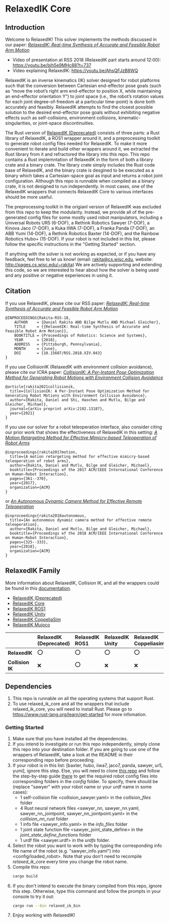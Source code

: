 # RelaxedIK Core

## Introduction

Welcome to RelaxedIK! This solver implements the methods discussed in our paper: [*RelaxedIK: Real-time Synthesis of Accurate and Feasible Robot Arm Motion*](http://www.roboticsproceedings.org/rss14/p43.html)

- Video of presentation at RSS 2018 (RelaxedIK part starts around 12:00): https://youtu.be/bih5e9MHc88?t=737
- Video explaining RelaxedIK: https://youtu.be/AhsQFJzB8WQ

RelaxedIK is an inverse kinematics (IK) solver designed for robot platforms such that the conversion between Cartesian end-effector pose goals (such as “move the robot’s right arm end-effector to position X, while maintaining an end-effector orientation Y”) to joint space (i.e., the robot’s rotation values for each joint degree-of-freedom at a particular time-point) is done both accurately and feasibly. RelaxedIK attempts to find the closest possible solution to the desired end-effector pose goals without exhibiting negative effects such as self-collisions, environment collisions, kinematic-singularities, or joint-space discontinuities.

The Rust version of [RelaxedIK (Deprecated)](https://github.com/uwgraphics/relaxed_ik/tree/dev) consists of three parts: a Rust library of RelaxedIK, a ROS1 wrapper around it, and a preprocessing toolkit to generate robot config files needed for RelaxedIK. To make it more convenient to iterate and build other wrappers around it, we extracted the Rust library from it and refractored the library into this repo. This repo contains a Rust implemntation of RelaxedIK in the form of both a library crate and a binary crate. The library crate simply includes the Rust code base of RelaxedIK, and the binary crate is desgined to be executed as a binary which takes a Cartesian-space goal as input and returns a robot joint configuration. Although this repo is runnable when compiled as a binary crate, it is not designed to run independently. In most cases, one of the RelaxedIK wrappers that connects RelaxedIK Core to various interfaces should be more useful.

The preprocessing toolkit in the origianl version of RelaxedIK was excluded from this repo to keep the modularity. Instead, we provide all of the pre-generated config files for some mostly used robot manipulators, including a Universal Robots UR5 (6-DOF), a Rethink Robotics Sawyer (7-DOF), a Kinova Jaco (7-DOF), a Kuka IIWA (7-DOF), a Franka Panda (7-DOF), an ABB Yumi (14-DOF), a Rethink Robotics Baxter (14-DOF), and the Rainbow Robotics Hubo+ (15-DOF). If your robot is not included in this list, please follow the specific instructions in the "Getting Started" section.

If anything with the solver is not working as expected, or if you have any feedback, feel free to let us know! (email: rakita@cs.wisc.edu, website: http://pages.cs.wisc.edu/~rakita) We are actively supporting and extending this code, so we are interested to hear about how the solver is being used and any positive or negative experiences in using it.

## Citation

If you use RelaxedIK, please cite our RSS paper: [*RelaxedIK: Real-time Synthesis of Accurate and Feasible Robot Arm Motion*](http://www.roboticsproceedings.org/rss14/p43.html)
```
@INPROCEEDINGS{Rakita-RSS-18, 
    AUTHOR    = {Daniel Rakita AND Bilge Mutlu AND Michael Gleicher}, 
    TITLE     = {{RelaxedIK: Real-time Synthesis of Accurate and Feasible Robot Arm Motion}}, 
    BOOKTITLE = {Proceedings of Robotics: Science and Systems}, 
    YEAR      = {2018}, 
    ADDRESS   = {Pittsburgh, Pennsylvania}, 
    MONTH     = {June}, 
    DOI       = {10.15607/RSS.2018.XIV.043} 
}
```

If you use CollisionIK (RelaxedIK with environment collision avoidance), please cite our ICRA paper: [*CollisionIK: A Per-Instant Pose Optimization Method for Generating Robot Motions with Environment Collision Avoidance*](https://arxiv.org/abs/2102.13187)
```
@article{rakita2021collisionik,
  title={CollisionIK: A Per-Instant Pose Optimization Method for Generating Robot Motions with Environment Collision Avoidance},
  author={Rakita, Daniel and Shi, Haochen and Mutlu, Bilge and Gleicher, Michael},
  journal={arXiv preprint arXiv:2102.13187},
  year={2021}
}
```

If you use our solver for a robot teleoperation interface, also consider citing our prior work that shows the effectiveness of RelaxedIK in this setting: [*A Motion Retargeting Method for Effective Mimicry-based Teleoperation of Robot Arms*](https://dl.acm.org/citation.cfm?id=3020254)
```
@inproceedings{rakita2017motion,
  title={A motion retargeting method for effective mimicry-based teleoperation of robot arms},
  author={Rakita, Daniel and Mutlu, Bilge and Gleicher, Michael},
  booktitle={Proceedings of the 2017 ACM/IEEE International Conference on Human-Robot Interaction},
  pages={361--370},
  year={2017},
  organization={ACM}
}
```

or [*An Autonomous Dynamic Camera Method for Effective Remote Teleoperation*](https://dl.acm.org/citation.cfm?id=3171221.3171279)
```
@inproceedings{rakita2018autonomous,
  title={An autonomous dynamic camera method for effective remote teleoperation},
  author={Rakita, Daniel and Mutlu, Bilge and Gleicher, Michael},
  booktitle={Proceedings of the 2018 ACM/IEEE International Conference on Human-Robot Interaction},
  pages={325--333},
  year={2018},
  organization={ACM}
}
```

## RelaxedIK Family

More information about RelaxedIK, Collision IK, and all the wrappers could be found in this [documentation](https://uwgraphics.github.io/relaxed_ik_core/).

- [RelaxedIK (Deprecated)](https://github.com/uwgraphics/relaxed_ik/tree/dev)
- [RelaxedIK Core](https://github.com/uwgraphics/relaxed_ik_core)
- [RelaxedIK ROS1](https://github.com/uwgraphics/relaxed_ik_ros1)
- [RelaxedIK Unity](https://github.com/uwgraphics/relaxed_ik_unity)
- [RelaxedIK CoppeliaSim](https://github.com/uwgraphics/relaxed_ik_coppeliasim)
- [RelaxedIK Mujoco](https://github.com/uwgraphics/relaxed_ik_mujoco)

||**RelaxedIK (Deprecated)**|**RelaxedIK ROS1**|**RelaxedIK Unity**|**RelaxedIK Coppeliasim**|**RelaxedIK Mujoco**|  
|:------|:-----|:-----|:-----|:-----|:-----| 
|**RelaxedIK**|:o:|:o:|:o:|:o:|:o:|  
|**Collision IK**|:x:|:o:|:x:|:x:|:x:|  

## Dependencies

1. This repo is runnable on all the operating systems that support Rust.
1. To use relaxed_ik_core and all the wrappers that include relaxed_ik_core, you will need to install Rust. Please go to https://www.rust-lang.org/learn/get-started for more infomation.

### Getting Started

1. Make sure that you have installed all the dependencies.
1. If you intend to investigate or run this repo independently, simply clone this repo into your destination folder. If you are going to use one of the wrappers of RelaxedIK, take a look at the README in their corresponding repo before proceeding. 
1. If your robot is in this list: [baxter, hubo, iiwa7, jaco7, panda, sawyer, ur5, yumi], ignore this step. Else, you will need to clone [this repo](https://github.com/uwgraphics/relaxed_ik) and follow the step-by-step guide [there](https://github.com/uwgraphics/relaxed_ik/blob/dev/src/start_here.py) to get the required robot config files into corresponding folders in the *config* folder. To specify, there should be (replace "sawyer" with your robot name or your urdf name in some cases):
    - 1 self-collision file <collision_sawyer.yaml> in the *collision_files* folder
    - 4 Rust neural network files <sawyer_nn, sawyer_nn.yaml, sawyer_nn_jointpoint, sawyer_nn_jointpoint.yaml> in the *collision_nn_rust* folder
    - 1 info file <sawyer_info.yaml> in the *info_files* folder
    - 1 joint state function file <sawyer_joint_state_define> in the *joint_state_define_functions* folder
    - 1 urdf file <sawyer.urdf> in the *urdfs* folder.
1. Select the robot you want to work with by typing the corresponding info file name of the robot (e.g. "sawyer_info.yaml") into <config/loaded_robot>. Note that you don't need to recompile *relaxed_ik_core* every time you change the robot name.
1. Compile this repo:
    ```bash
    cargo build
    ```
1. If you don't intend to execute the binary compiled from this repo, ignore this step. Otherwise, type this command and follow the prompts in your console to try it out:
    ```bash
    cargo run --bin relaxed_ik_bin
    ```
1. Enjoy working with RelaxedIK!
